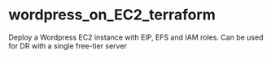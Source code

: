 # wordpress_on_EC2_terraform
Deploy a Wordpress EC2 instance with EIP, EFS and IAM roles. Can be used for DR with a single free-tier server
